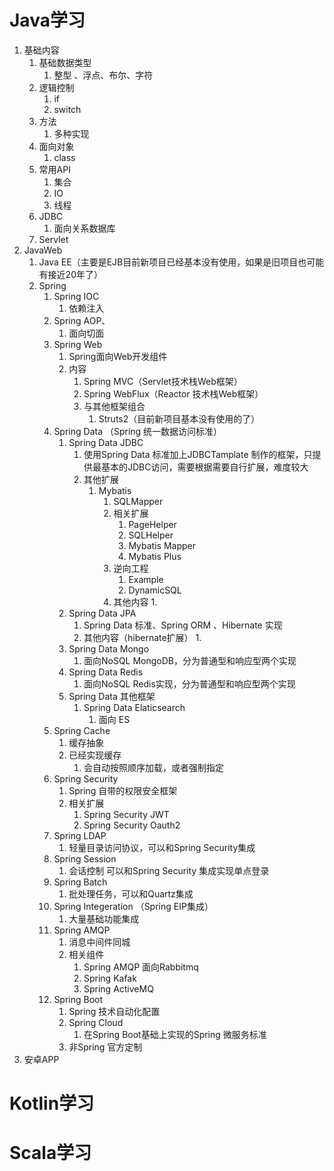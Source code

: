 # Java学习

1. 基础内容
   1. 基础数据类型
      1. 整型 、浮点、布尔、字符
   2. 逻辑控制
      1. if
      2. switch
   3. 方法
      1. 多种实现
   4. 面向对象
      1. class
   5. 常用API
      1. 集合
      2. IO
      3. 线程
   6. JDBC
      1. 面向关系数据库
   7. Servlet
2. JavaWeb
   1. Java EE（主要是EJB目前新项目已经基本没有使用，如果是旧项目也可能有接近20年了）
   2. Spring
      1. Spring IOC
         1. 依赖注入
      2. Spring AOP、
         1. 面向切面
      3. Spring Web
         1. Spring面向Web开发组件
         2. 内容
            1. Spring MVC（Servlet技术栈Web框架）
            2. Spring WebFlux（Reactor 技术栈Web框架）
            3. 与其他框架组合
               1. Struts2（目前新项目基本没有使用的了）
      4. Spring Data （Spring 统一数据访问标准）
         1. Spring Data JDBC
            1. 使用Spring Data 标准加上JDBCTamplate 制作的框架，只提供最基本的JDBC访问，需要根据需要自行扩展，难度较大
            2. 其他扩展
               1. Mybatis
                  1. SQLMapper
                  2. 相关扩展
                     1. PageHelper
                     2. SQLHelper
                     3. Mybatis Mapper
                     4. Mybatis Plus
                  3. 逆向工程
                     1. Example
                     2. DynamicSQL
                  4. 其他内容
                     1. 
         2. Spring Data JPA
            1. Spring Data 标准、Spring ORM 、Hibernate 实现
            2. 其他内容（hibernate扩展）
               1. 
         3. Spring Data Mongo
            1. 面向NoSQL MongoDB，分为普通型和响应型两个实现
         4. Spring Data Redis
            1. 面向NoSQL Redis实现，分为普通型和响应型两个实现
         5. Spring Data 其他框架
            1. Spring Data Elaticsearch 
               1. 面向 ES
      5. Spring Cache 
         1. 缓存抽象
         2. 已经实现缓存
            1. 会自动按照顺序加载，或者强制指定
      6. Spring Security
         1. Spring 自带的权限安全框架
         2. 相关扩展
            1. Spring Security JWT
            2. Spring Security Oauth2
      7. Spring LDAP
         1. 轻量目录访问协议，可以和Spring Security集成
      8. Spring Session
         1. 会话控制 可以和Spring Security 集成实现单点登录
      9. Spring Batch
         1. 批处理任务，可以和Quartz集成
      10. Spring Integeration （Spring EIP集成）
          1. 大量基础功能集成
      11. Spring AMQP
          1. 消息中间件同城
          2. 相关组件
             1. Spring AMQP 面向Rabbitmq
             2. Spring Kafak 
             3. Spring ActiveMQ
      12. Spring Boot
          1. Spring 技术自动化配置
          2. Spring Cloud
             1. 在Spring Boot基础上实现的Spring 微服务标准
          3. 非Spring 官方定制
3. 安卓APP



# Kotlin学习

# Scala学习